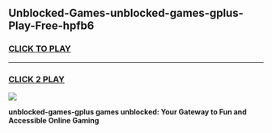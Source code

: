 
## Unblocked-Games-unblocked-games-gplus-Play-Free-hpfb6
<h3>
<a href="https://premium76.site?title=unblocked-games-gplus&ref=18A">CLICK TO PLAY</a></h3>
<hr>

<h3>
<a href="https://premium76.site?title=unblocked-games-gplus&ref=18A">CLICK 2 PLAY</a>
  
</h3>

<a href="https://premium76.site?title=unblocked-games-gplus&ref=18A"><img src="https://clearcache.store/games.png"></a>


**unblocked-games-gplus games unblocked: Your Gateway to Fun and Accessible Online Gaming**
